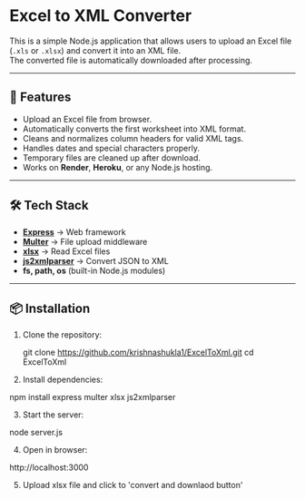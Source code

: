 # Excel to XML Converter

This is a simple Node.js application that allows users to upload an Excel file (`.xls` or `.xlsx`) and convert it into an XML file.  
The converted file is automatically downloaded after processing.

---

## 🚀 Features
- Upload an Excel file from browser.
- Automatically converts the first worksheet into XML format.
- Cleans and normalizes column headers for valid XML tags.
- Handles dates and special characters properly.
- Temporary files are cleaned up after download.
- Works on **Render**, **Heroku**, or any Node.js hosting.

---

## 🛠️ Tech Stack
- **[Express](https://expressjs.com/)** → Web framework  
- **[Multer](https://github.com/expressjs/multer)** → File upload middleware  
- **[xlsx](https://github.com/SheetJS/sheetjs)** → Read Excel files  
- **[js2xmlparser](https://github.com/michaelkourlas/node-js2xmlparser)** → Convert JSON to XML  
- **fs, path, os** (built-in Node.js modules)  

---

## 📦 Installation

1. Clone the repository:
  
   git clone https://github.com/krishnashukla1/ExcelToXml.git
   cd ExcelToXml


2. Install dependencies:

npm install express multer xlsx js2xmlparser

3. Start the server:

node server.js

4. Open in browser:

http://localhost:3000

5. Upload xlsx file and click to 'convert and downlaod button'